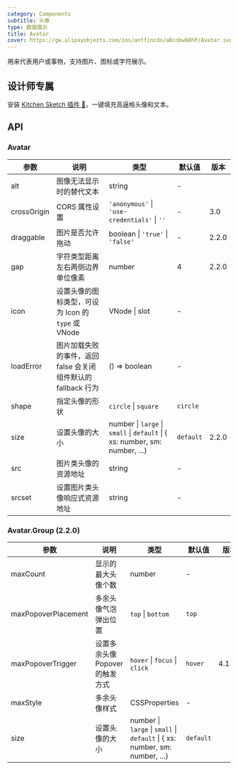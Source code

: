 ```yaml
---
category: Components
subtitle: 头像
type: 数据展示
title: Avatar
cover: https://gw.alipayobjects.com/zos/antfincdn/aBcnbw68hP/Avatar.svg
---
```


用来代表用户或事物，支持图片、图标或字符展示。

## 设计师专属

安装 [Kitchen Sketch 插件 💎](https://kitchen.alipay.com)，一键填充高逼格头像和文本。

## API

### Avatar

| 参数 | 说明 | 类型 | 默认值 | 版本 |
| --- | --- | --- | --- | --- |
| alt | 图像无法显示时的替代文本 | string | - |  |
| crossOrigin | CORS 属性设置 | `'anonymous'` \| `'use-credentials'` \| `''` | - | 3.0 |
| draggable | 图片是否允许拖动 | boolean \| `'true'` \| `'false'` | - | 2.2.0 |
| gap | 字符类型距离左右两侧边界单位像素 | number | 4 | 2.2.0 |
| icon | 设置头像的图标类型，可设为 Icon 的 `type` 或 VNode | VNode \| slot | - |  |
| loadError | 图片加载失败的事件，返回 false 会关闭组件默认的 fallback 行为 | () => boolean | - |  |
| shape | 指定头像的形状 | `circle` \| `square` | `circle` |  |
| size | 设置头像的大小 | number \| `large` \| `small` \| `default` \| { xs: number, sm: number, ...} | `default` | 2.2.0 |
| src | 图片类头像的资源地址 | string | - |  |
| srcset | 设置图片类头像响应式资源地址 | string | - |  |

### Avatar.Group (2.2.0)

| 参数 | 说明 | 类型 | 默认值 | 版本 |
| --- | --- | --- | --- | --- |
| maxCount | 显示的最大头像个数 | number | - |  |
| maxPopoverPlacement | 多余头像气泡弹出位置 | `top` \| `bottom` | `top` |  |
| maxPopoverTrigger | 设置多余头像 Popover 的触发方式 | `hover` \| `focus` \| `click` | `hover` | 4.13.0 |
| maxStyle | 多余头像样式 | CSSProperties | - |  |
| size | 设置头像的大小 | number \| `large` \| `small` \| `default` \| { xs: number, sm: number, ...} | `default` |  |
